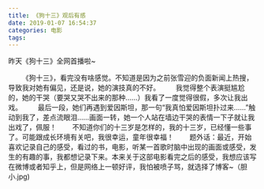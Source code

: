 ```yaml
---
title: 《狗十三》观后有感
date: 2019-01-07 16:54:37
categories: 电影
tags:
---
```

昨天《狗十三》全网首播啦~
<!--more-->
&emsp;&emsp;《狗十三》，看完没有啥感觉。不知道是因为之前张雪迎的负面新闻上热搜，导致我对她有偏见，还是说，她的演技真的不好。
&emsp;&emsp;我觉得整个表演挺尴尬的，她的干哭（要哭又哭不出来的那种……）我看了一度觉得很假，多次让我出戏。
&emsp;&emsp;最后一段，她们再遇到爱因斯坦，那一句“我真怕爱因斯坦扑过来……”触动到我了，差点流眼泪……画面一转，她一个人站在墙边干哭的表情一下子就让我出戏了，佩服！
&emsp;&emsp;不知道你们的十三岁是怎样的，我的十三岁，已经懂一些事了。可能跟成长环境有关吧，我很幸运，童年很幸福！
&emsp;&emsp;题外话：最近，开始喜欢记录自己的感受，看过的书，电影，听某一首歌时脑中出现的画面或感受，发生的有趣的事，我都想记录下来。本来关于这部电影看完之后的感受，我想应该写在微博或者知乎上，但是网络上一顿好评，我怕被喷子骂，就选择了博客~（胆小.jpg)